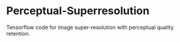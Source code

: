 # Perceptual-Superresolution
Tensorflow code for image super-resolution with perceptual quality retention.
